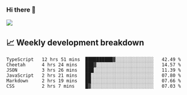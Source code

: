 ### Hi there 👋
<img align="center" src="https://github-readme-stats.vercel.app/api?username=Tumao727&show_icons=true&hide_title=true&theme=dracula" />


## 📈 Weekly development breakdown
<!--START_SECTION:waka-->

```text
TypeScript   12 hrs 51 mins  ██████████▓░░░░░░░░░░░░░░   42.49 %
Cheetah      4 hrs 24 mins   ███▓░░░░░░░░░░░░░░░░░░░░░   14.57 %
JSON         3 hrs 26 mins   ███░░░░░░░░░░░░░░░░░░░░░░   11.39 %
JavaScript   2 hrs 21 mins   ██░░░░░░░░░░░░░░░░░░░░░░░   07.80 %
Markdown     2 hrs 19 mins   ██░░░░░░░░░░░░░░░░░░░░░░░   07.66 %
CSS          2 hrs 7 mins    █▓░░░░░░░░░░░░░░░░░░░░░░░   07.03 %
```

<!--END_SECTION:waka-->